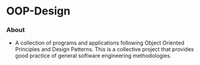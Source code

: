 # OOP-Design

### About

- A collection of programs and applications following Object Oriented Principles and Design Patterns. This is a collective project that provides good practice of general software engineering methodologies.
